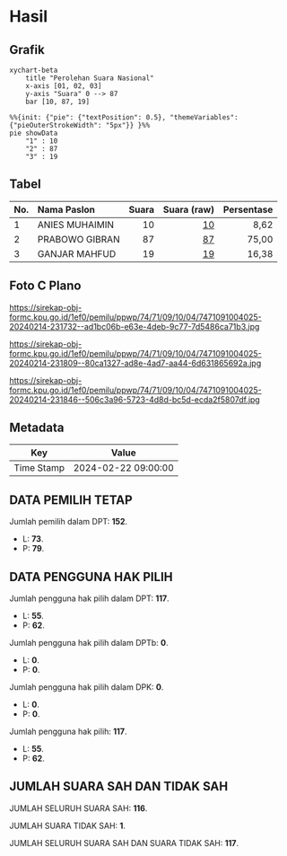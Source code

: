# Hasil

## Grafik

```mermaid
xychart-beta
    title "Perolehan Suara Nasional"
    x-axis [01, 02, 03]
    y-axis "Suara" 0 --> 87
    bar [10, 87, 19]
```

```mermaid
%%{init: {"pie": {"textPosition": 0.5}, "themeVariables": {"pieOuterStrokeWidth": "5px"}} }%%
pie showData
    "1" : 10
    "2" : 87
    "3" : 19
```

## Tabel

| No. | Nama Paslon    | Suara | Suara (raw) | Persentase |
|:--- |:-------------- | -----:| -----------:| ----------:|
| 1   | ANIES MUHAIMIN | 10    | [10][p-1]   | 8,62       |
| 2   | PRABOWO GIBRAN | 87    | [87][p-2]   | 75,00      |
| 3   | GANJAR MAHFUD  | 19    | [19][p-3]   | 16,38      |


[p-1]: https://github.com/gigit-pemilu/pemilu-2024/blob/main/pilpres/hitung-suara/sub/74-sulawesi-tenggara/sub/71-kota-kendari/sub/09-puuwatu/sub/1004-tobuuha/sub/025-tps/sub/paslon-1.txt
[p-2]: https://github.com/gigit-pemilu/pemilu-2024/blob/main/pilpres/hitung-suara/sub/74-sulawesi-tenggara/sub/71-kota-kendari/sub/09-puuwatu/sub/1004-tobuuha/sub/025-tps/sub/paslon-2.txt
[p-3]: https://github.com/gigit-pemilu/pemilu-2024/blob/main/pilpres/hitung-suara/sub/74-sulawesi-tenggara/sub/71-kota-kendari/sub/09-puuwatu/sub/1004-tobuuha/sub/025-tps/sub/paslon-3.txt

## Foto C Plano

https://sirekap-obj-formc.kpu.go.id/1ef0/pemilu/ppwp/74/71/09/10/04/7471091004025-20240214-231732--ad1bc06b-e63e-4deb-9c77-7d5486ca71b3.jpg

https://sirekap-obj-formc.kpu.go.id/1ef0/pemilu/ppwp/74/71/09/10/04/7471091004025-20240214-231809--80ca1327-ad8e-4ad7-aa44-6d631865692a.jpg

https://sirekap-obj-formc.kpu.go.id/1ef0/pemilu/ppwp/74/71/09/10/04/7471091004025-20240214-231846--506c3a96-5723-4d8d-bc5d-ecda2f5807df.jpg


## Metadata

| Key        | Value               |
| ---------- | ------------------- |
| Time Stamp | 2024-02-22 09:00:00 |


## DATA PEMILIH TETAP

Jumlah pemilih dalam DPT: **152**.
 * L: **73**.
 * P: **79**.

## DATA PENGGUNA HAK PILIH

Jumlah pengguna hak pilih dalam DPT: **117**.
 * L: **55**.
 * P: **62**.

Jumlah pengguna hak pilih dalam DPTb: **0**.
 * L: **0**.
 * P: **0**.

Jumlah pengguna hak pilih dalam DPK: **0**.
 * L: **0**.
 * P: **0**.

Jumlah pengguna hak pilih: **117**.
 * L: **55**.
 * P: **62**.

## JUMLAH SUARA SAH DAN TIDAK SAH

JUMLAH SELURUH SUARA SAH: **116**.

JUMLAH SUARA TIDAK SAH: **1**.

JUMLAH SELURUH SUARA SAH DAN SUARA TIDAK SAH: **117**.



